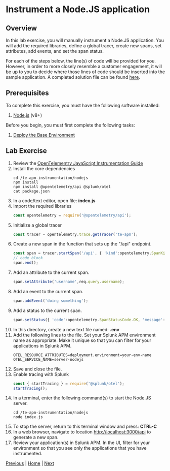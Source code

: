 # Instrument a Node.JS application

## Overview

In this lab exercise, you will manually instrument a Node.JS application. You will add the required libraries, define a global tracer, create new spans, set attributes, add events, and set the span status.

For each of the steps below, the line(s) of code will be provided for you. However, in order to more closely resemble a customer engagement, it will be up to you to decide where those lines of code should be inserted into the sample application. A completed solution file can be found [here](../solutions/index.js).

## Prerequisites

To complete this exercise, you must have the following software installed:

1. [Node.js](https://nodejs.org/) (v8+)

Before you begin, you must first complete the following tasks:

1. [Deploy the Base Environment](../base/README.md)

## Lab Exercise

1. Review the [OpenTelementry JavaScript Instrumentation Guide](https://opentelemetry.io/docs/js/instrumentation/)
1. Install the core dependencies
    ```
    cd /te-apm-instrumentation/nodejs
    npm install
    npm install @opentelemetry/api @splunk/otel
    cat package.json
    ```
1. In a code/text editor, open file: **index.js**
1. Import the required libraries
    ```javascript
    const opentelemetry = require('@opentelemetry/api');
    ```
1. Initialize a global tracer
    ```javascript
    const tracer = opentelemetry.trace.getTracer('te-apm');
    ```
1. Create a new span in the function that sets up the "/api" endpoint.
    ```javascript
    const span = tracer.startSpan('/api', { 'kind':opentelemetry.SpanKind.SERVER });
    // code block
    span.end();
    ```
1. Add an attribute to the current span.
    ```javascript
    span.setAttribute('username',req.query.username);
    ```
1. Add an event to the current span.
    ```javascript
    span.addEvent('doing something');
    ```
1. Add a status to the current span.
    ```javascript
    span.setStatus({ 'code':opentelemetry.SpanStatusCode.OK, 'message':'success' });
    ```
1. In this directory, create a new text file named: **.env**
1. Add the following lines to the file. Set your Splunk APM environment name as appropriate. Make it unique so that you can filter for your applications in Splunk APM.
    ```
    OTEL_RESOURCE_ATTRIBUTES=deployment.environment=your-env-name
    OTEL_SERVICE_NAME=server-nodejs
    ```
1. Save and close the file.
1. Enable tracing with Splunk
    ```javascript
    const { startTracing } = require('@splunk/otel');
    startTracing();
    ```
1. In a terminal, enter the following command(s) to start the Node.JS server.
    ```
    cd /te-apm-instrumentation/nodejs
    node index.js
    ```
1. To stop the server, return to this terminal window and press: **CTRL-C**
1. In a web browser, navigate to location [http://localhost:3000/api](http://localhost:3000/api) to generate a new span.
1. Review your application(s) in Splunk APM. In the UI, filter for your environment so that you see only the applications that you have instrumented.

[Previous](../base/README.md) | [Home](../README.md) | [Next](../java/README.md)